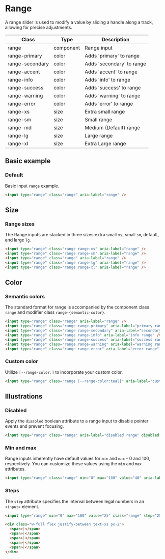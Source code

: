 # Range

A range slider is used to modify a value by sliding a handle along a track, allowing for precise adjustments.

<!-- Class table -->

| Class | Type | Description |
| --- | --- | --- |
| range | component | Range input |
| range-primary | color | Adds 'primary' to range |
| range-secondary | color | Adds 'secondary' to range |
| range-accent | color | Adds 'accent' to range |
| range-info | color | Adds 'info' to range |
| range-success | color | Adds 'success' to range |
| range-warning | color | Adds 'warning' to range |
| range-error | color | Adds 'error' to range |
| range-xs | size | Extra small range |
| range-sm | size | Small range |
| range-md | size | Medium (Default) range |
| range-lg | size | Large range |
| range-xl | size | Extra Large range |


<!-------------------- Basic example -------------------->

## Basic example

<!-- Default -->

### Default

Basic input `range` example.

```html
<input type="range" class="range" aria-label="range" />
```

<!-------------------- Size -------------------->

## Size

<!-- Range sizes -->

### Range sizes

The Range inputs are stacked in three sizes:extra small `xs`, small `sm`, default, and large `lg`.

```html
<input type="range" class="range range-xs" aria-label="range" />
<input type="range" class="range range-sm" aria-label="range" />
<input type="range" class="range" aria-label="range" />
<input type="range" class="range range-lg" aria-label="range" />
<input type="range" class="range range-xl" aria-label="range" />
```

<!-------------------- Color  -------------------->

## Color

<!-- Semantic colors -->

### Semantic colors

The standard format for range is accompanied by the component class `range` and modifier class `range-{semantic-color}`.

```html
<input type="range" class="range" aria-label="range" />
<input type="range" class="range range-primary" aria-label="primary range" />
<input type="range" class="range range-secondary" aria-label="secondary range" />
<input type="range" class="range range-info" aria-label="info range" />
<input type="range" class="range range-success" aria-label="success range" />
<input type="range" class="range range-warning" aria-label="warning range" />
<input type="range" class="range range-error" aria-label="error range" />
```

<!-- Custom color -->

### Custom color

Utilize `[--range-color:]` to incorporate your custom color.

```html
<input type="range" class="range [--range-color:teal]" aria-label="custom range" />
```

<!-------------------- Illustration -------------------->

## Illustrations

<!-- Disabled -->

### Disabled

Apply the `disabled` boolean attribute to a range input to disable pointer events and prevent focusing.

```html
<input type="range" class="range" aria-label="disabled range" disabled />
```

<!-- Min and max -->

### Min and max

Range inputs inherently have default values for `min` and `max` - 0 and 100, respectively. You can customize these values using the `min` and `max` attributes.

```html
<input type="range" class="range" min="0" max="100" value="40" aria-label="range">
```

<!-- Steps -->

### Steps

The `step` attribute specifies the interval between legal numbers in an `<input>` element.

```html
<input type="range" min="0" max="100" value="25" class="range" step="25" aria-label="range" />

<div class="w-full flex justify-between text-xs px-2">
  <span>|</span>
  <span>|</span>
  <span>|</span>
  <span>|</span>
  <span>|</span>
</div>
```

